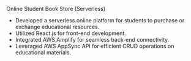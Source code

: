 Online Student Book Store (Serverless)
- Developed a serverless online platform for students to purchase or exchange educational resources.
- Utilized React.js for front-end development.
- Integrated AWS Amplify for seamless back-end connectivity.
- Leveraged AWS AppSync API for efficient CRUD operations on educational materials.

